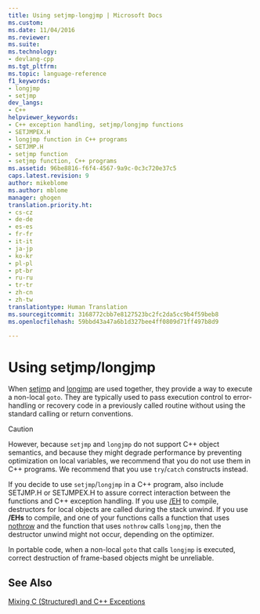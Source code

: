 ```yaml
---
title: Using setjmp-longjmp | Microsoft Docs
ms.custom: 
ms.date: 11/04/2016
ms.reviewer: 
ms.suite: 
ms.technology:
- devlang-cpp
ms.tgt_pltfrm: 
ms.topic: language-reference
f1_keywords:
- longjmp
- setjmp
dev_langs:
- C++
helpviewer_keywords:
- C++ exception handling, setjmp/longjmp functions
- SETJMPEX.H
- longjmp function in C++ programs
- SETJMP.H
- setjmp function
- setjmp function, C++ programs
ms.assetid: 96be8816-f6f4-4567-9a9c-0c3c720e37c5
caps.latest.revision: 9
author: mikeblome
ms.author: mblome
manager: ghogen
translation.priority.ht:
- cs-cz
- de-de
- es-es
- fr-fr
- it-it
- ja-jp
- ko-kr
- pl-pl
- pt-br
- ru-ru
- tr-tr
- zh-cn
- zh-tw
translationtype: Human Translation
ms.sourcegitcommit: 3168772cbb7e8127523bc2fc2da5cc9b4f59beb8
ms.openlocfilehash: 59bbd43a47a6b1d327bee4ff0809d71ff497b8d9

---
```

# Using setjmp/longjmp
When [setjmp](../c-runtime-library/reference/setjmp.md) and [longjmp](../c-runtime-library/reference/longjmp.md) are used together, they provide a way to execute a non-local `goto`. They are typically used to pass execution control to error-handling or recovery code in a previously called routine without using the standard calling or return conventions.  
  
> [!CAUTION]
>  However, because `setjmp` and `longjmp` do not support C++ object semantics, and because they might degrade performance by preventing optimization on local variables, we recommend that you do not use them in C++ programs. We recommend that you use `try`/`catch` constructs instead.  
  
 If you decide to use `setjmp`/`longjmp` in a C++ program, also include SETJMP.H or SETJMPEX.H to assure correct interaction between the functions and C++ exception handling. If you use [/EH](../build/reference/eh-exception-handling-model.md) to compile, destructors for local objects are called during the stack unwind. If you use **/EHs** to compile, and one of your functions calls a function that uses [nothrow](../cpp/nothrow-cpp.md) and the function that uses `nothrow` calls `longjmp`, then the destructor unwind might not occur, depending on the optimizer.  
  
 In portable code, when a non-local `goto` that calls `longjmp` is executed, correct destruction of frame-based objects might be unreliable.  
  
## See Also  
 [Mixing C (Structured) and C++ Exceptions](../cpp/mixing-c-structured-and-cpp-exceptions.md)


<!--HONumber=Jan17_HO1-->


